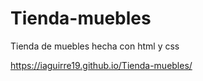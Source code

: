 # Tienda-muebles
Tienda de muebles hecha con html y css

https://iaguirre19.github.io/Tienda-muebles/
